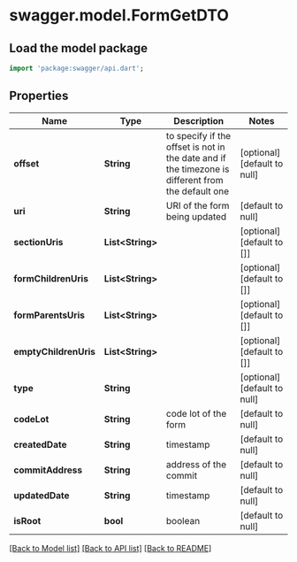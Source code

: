 # swagger.model.FormGetDTO

## Load the model package
```dart
import 'package:swagger/api.dart';
```

## Properties
Name | Type | Description | Notes
------------ | ------------- | ------------- | -------------
**offset** | **String** | to specify if the offset is not in the date and if the timezone is different from the default one | [optional] [default to null]
**uri** | **String** | URI of the form being updated | [default to null]
**sectionUris** | **List&lt;String&gt;** |  | [optional] [default to []]
**formChildrenUris** | **List&lt;String&gt;** |  | [optional] [default to []]
**formParentsUris** | **List&lt;String&gt;** |  | [optional] [default to []]
**emptyChildrenUris** | **List&lt;String&gt;** |  | [optional] [default to []]
**type** | **String** |  | [optional] [default to null]
**codeLot** | **String** | code lot of the form | [default to null]
**createdDate** | **String** | timestamp | [default to null]
**commitAddress** | **String** | address of the commit | [default to null]
**updatedDate** | **String** | timestamp | [default to null]
**isRoot** | **bool** | boolean | [default to null]

[[Back to Model list]](../README.md#documentation-for-models) [[Back to API list]](../README.md#documentation-for-api-endpoints) [[Back to README]](../README.md)


